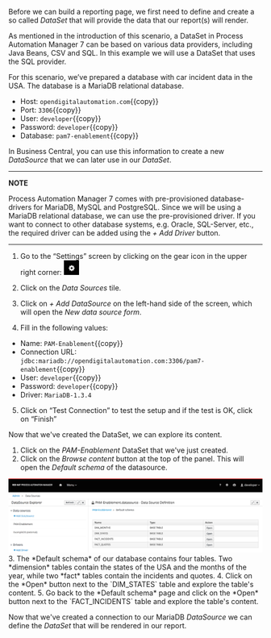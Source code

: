 Before we can build a reporting page, we first need to define and create a so called *DataSet* that will provide the data that our report(s) will render.

As mentioned in the introduction of this scenario, a DataSet in Process Automation Manager 7 can be based on various data providers, including Java Beans, CSV and SQL. In this example we will use a DataSet that uses the SQL provider.

For this scenario, we’ve prepared a database with car incident data in the USA. The database is a MariaDB relational database.

* Host: `opendigitalautomation.com`{{copy}}
* Port: `3306`{{copy}}
* User: `developer`{{copy}}
* Password: `developer`{{copy}}
* Database: `pam7-enablement`{{copy}}

In Business Central, you can use this information to create a new *DataSource* that we can later use in our *DataSet*.

---
**NOTE**

Process Automation Manager 7 comes with pre-provisioned database-drivers for MariaDB, MySQL and PostgreSQL. Since we will be using a MariaDB relational database, we can use the pre-provisioned driver. If you want to connect to other database systems, e.g. Oracle, SQL-Server, etc., the required driver can be added using the *+ Add Driver* button.

---

1. Go to the “Settings” screen by clicking on the gear icon in the upper right corner: <img src="../../assets/middleware/rhpam-7-workshop/gear-icon.png" width="30" />

2. Click on the *Data Sources* tile.
3. Click on *+ Add DataSource* on the left-hand side of the screen, which will open the *New data source form*.
4. Fill in the following values:
  * Name: `PAM-Enablement`{{copy}}
  * Connection URL: `jdbc:mariadb://opendigitalautomation.com:3306/pam7-enablement`{{copy}}
  * User: `developer`{{copy}}
  * Password: `developer`{{copy}}
  * Driver: `MariaDB-1.3.4`
5. Click on “Test Connection” to test the setup and if the test is OK, click on “Finish”

Now that we've created the DataSet, we can explore its content.

1. Click on the *PAM-Enablement* DataSet that we've just created.
2. Click on the *Browse content* button at the top of the panel. This will open the *Default schema* of the datasource.
<img src="../../assets/middleware/rhpam-7-workshop/pam-enablement-dataset-explore.png" width="600" />
3. The *Default schema* of our database contains four tables. Two *dimension* tables contain the states of the USA and the months of the year, while two *fact* tables contain the incidents and quotes.
4. Click on the *Open* button next to the `DIM_STATES` table and explore the table's content.
5. Go back to the *Default schema* page and click on the *Open* button next to the `FACT_INCIDENTS` table and explore the table's content.

Now that we've created a connection to our MariaDB *DataSource* we can define the *DataSet* that will be rendered in  our report.

